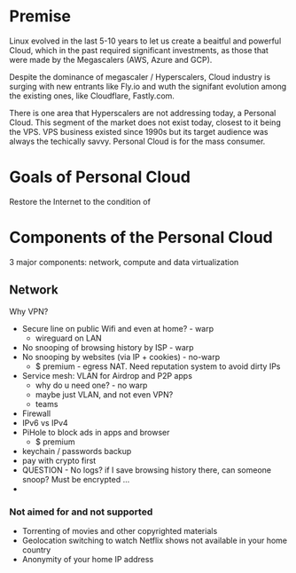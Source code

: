 # Premise
Linux evolved in the last 5-10 years to let us create a beaitful and powerful Cloud, which in the past required significant investments, as those that were made by the Megascalers (AWS, Azure and GCP).

Despite the dominance of megascaler / Hyperscalers, Cloud industry is surging with new entrants like Fly.io and wuth the signifant evolution among the existing ones, like Cloudflare, Fastly.com.

There is one area that Hyperscalers are not addressing today, a Personal Cloud. 
This segment of the market does not exist today, closest to it being the VPS. VPS business existed since 1990s but its target audience was always the techically savvy. Personal Cloud is for the mass consumer.

# Goals of Personal Cloud
Restore the Internet to the condition of  

# Components of the Personal Cloud
3 major components: network, compute and data virtualization

## Network
Why VPN?
- Secure line on public Wifi and even at home? - warp
    - wireguard on LAN
- No snooping of browsing history by ISP - warp
- No snooping by websites (via IP + cookies) - no-warp
    - $ premium  - egress NAT. Need reputation system to avoid dirty IPs
- Service mesh: VLAN for Airdrop and P2P apps
    - why do u need one? - no warp
    - maybe just VLAN, and not even VPN? 
    - teams 
- Firewall
- IPv6 vs IPv4
- PiHole to block ads in apps and browser
    - $ premium 
- keychain / passwords backup
- pay with crypto first 
- QUESTION - No logs? if I save browsing history there, can someone snoop? Must be encrypted …
- 

### Not aimed for and not supported
- Torrenting of movies and other copyrighted materials
- Geolocation switching to watch Netflix shows not available in your home country
- Anonymity of your home IP address



